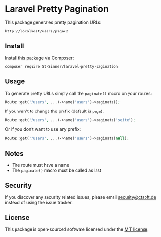 # Laravel Pretty Pagination

This package generates pretty pagination URLs:

```
http://localhost/users/page/2
```

## Install

Install this package via Composer:

```
composer require St-Sinner/laravel-pretty-pagination
```

## Usage

To generate pretty URLs simply call the ```paginate()``` macro on your routes:

```php
Route::get('/users', ...)->name('users')->paginate();
```

If you wan't to change the prefix (default is ```page```):

```php
Route::get('/users', ...)->name('users')->paginate('seite');
```

Or if you don't want to use any prefix:

```php
Route::get('/users', ...)->name('users')->paginate(null);
```

## Notes

- The route must have a name
- The ```paginate()``` macro must be called as last

## Security

If you discover any security related issues, please email [security@ctsoft.de](mailto:security@ctsoft.de) instead of using the issue tracker.

## License

This package is open-sourced software licensed under the [MIT license](https://opensource.org/licenses/MIT).
